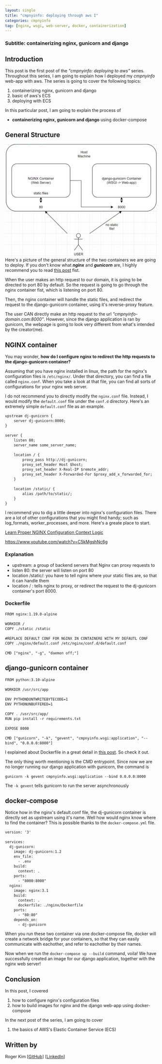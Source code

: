 ```yaml
---
layout: single
title: "cmpnyinfo: deploying through aws I"
categories: cmpnyinfo
tag: [nginx, wsgi, web-server, docker, containerization]
---
```

### Subtitle: containerizing nginx, gunicorn and django

## Introduction

This post is the first post of the _"cmpnyinfo: deploying to aws"_ series. Throughout this series, I am going to explain how I deployed my _cmpnyinfo_ web-app with aws. The series is going to cover the following topics:
1. containerizing nginx, gunicorn and django
2. basic of aws's ECS
3. deploying with ECS

In this particular post, I am going to explain the process of
- **containerizing nginx, gunicorn and django** using docker-compose

## General Structure
![](/assets/img/containers-general-struct.png)
Here's a picture of the general structure of the two containers we are going to deploy. If you don't know what ***nginx*** and ***gunicorn*** are, I highly recommend you to read [this post](https://kmsrogerkim.github.io/django/what-and-why-nginx-gunicorn/) fist.

When the user makes an http request to our domain, it is going to be directed to port 80 by default. So the request is going to go through the nginx container fist, which is listening on port 80.

Then, the nginx container will handle the static files, and redirect the request to the django-gunicorn container, using it's reverse-proxy feature.

The user CAN directly make an http request to the url _"cmpnyinfo-domain.com:8000"_. However, since the django application is ran by gunicorn, the webpage is going to look very different from what's intended by the creator(me).

## NGINX container

You may wonder, **how do I configure nginx to redirect the http requests to the django-gunicorn container?**

Assuming that you have nginx installed in linux, the path for the nginx's configuration files is `/etc/nginx/`. Under that directory, you can find a file called `nginx.conf`. When you take a look at that file, you can find all sorts of configurations for your nginx web server.

I do not recommend you to directly modify the `nginx.conf` file. Instead, I would modify the `default.conf` file under the `conf.d` directory. Here's an extremely simple `default.conf` file as an example.
```
upstream dj-gunicorn {
    server dj-gunicorn:8000;
}

server {
    listen 80;
    server_name some_server_name;

    location / {
        proxy_pass http://dj-gunicorn;
        proxy_set_header Host $host;
        proxy_set_header X-Real-IP $remote_addr;
        proxy_set_header X-Forwarded-For $proxy_add_x_forwarded_for;
    }
    
    location /static/ {
        alias /path/to/static/;
    }
}
```
I recommend you to dig a little deeper into nginx's configuration files. There are a lot of other configurations that you might find handy; such as log_formats, worker_processes, and more. Here's a greate place to start.

[Learn Proper NGINX Configuration Context Logic](https://www.youtube.com/watch?v=C5kMgshNc6g) 

https://www.youtube.com/watch?v=C5kMgshNc6g

### Explanation

 - upstream: a group of backend servers that Nginx can proxy requests to
 - listen 80: the server will listen on port 80
 - location /static/: you have to tell nginx where your static files are, so that it can handle them
 - location / : tells nginx to proxy, or redirect the request to the dj-gunicorn container's port 8000.

### Dockerfile
```
FROM nginx:1.19.0-alpine

WORKDIR /
COPY ./static /static

#REPLACE DEFAULT CONF FOR NGINX IN CONTAINERE WITH MY DEFAUTL CONF
COPY ./nginx/default.conf /etc/nginx/conf.d/default.conf

CMD ["nginx", "-g", "daemon off;"]
```

## django-gunicorn container
```
FROM python:3.10-alpine

WORKDIR /usr/src/app

ENV PYTHONDONTWRITEBYTECODE=1
ENV PYTHONUNBUFFERED=1

COPY . /usr/src/app/
RUN pip install -r requirements.txt

EXPOSE 8000

CMD ["gunicorn", "-k", "gevent", "cmpnyinfo.wsgi:application", "--bind", "0.0.0.0:8000"]
```
I explained about Dockerfile in a great detail in [this post](https://kmsrogerkim.github.io/cmpnyinfo/cmpnyinfo-containerizing/). So check it out.

The only thing worth mentioning is the CMD entrypoint. Since now we are no longer running our django application with gunicorn, the command is 

`gunicorn -k gevent cmpnyinfo.wsgi:application --bind 0.0.0.0:8000`

The `-k gevent` tells gunicorn to run the server asynchronously

## docker-compose

Notice how in the nginx's default.conf file, the dj-gunicorn container is directly set as upstream using it's name. Well how would nginx know where to find the container? This is possible thanks to the `docker-compose.yml` file.
```
version: '3'

services:
  dj-gunicorn:
    image: dj-gunicorn:1.2
    env_file:
      - .env
    build:
      context: .
    ports:
      - "8000:8000"
  nginx:
    image: nginx:3.1
    build: 
      context: .
      dockerfile: ./nginx/Dockerfile
    ports:
      - "80:80"
    depends_on:
      - dj-gunicorn
```
When you run these two container via one docker-compose file, docker will create a network bridge for your containers, so that they can easily communicate with eachother, and refer to eachother by their names.

Now when we run the `docker-compose up --build` command, voila! We have successfully created an image for our django application, together with the nginx web server!

## Conclusion

In this post, I covered
1. how to configure nginx's configuration files
2. how to build images for nginx and the django web-app using docker-compose

In the next post of the series, I am going to cover
1. the basics of AWS's Elastic Container Service (ECS)

## Written by

Roger Kim [[GitHub](https://github.com/kmsrogerkim)] [[LinkedIn](https://www.linkedin.com/in/kmsrogerkim/)] 

